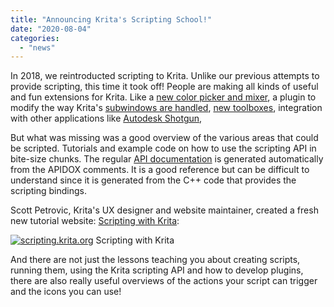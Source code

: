 ```yaml
---
title: "Announcing Krita's Scripting School!"
date: "2020-08-04"
categories: 
  - "news"
---
```


In 2018, we reintroducted scripting to Krita. Unlike our previous attempts to provide scripting, this time it took off! People are making all kinds of useful and fun extensions for Krita. Like a [new color picker and mixer](https://krita-artists.org/t/pigment-o-plugin/4531), a plugin to modify the way Krita's [subwindows are handled](https://krita-artists.org/t/plugin-subwindow-organizer/10225), [new toolboxes](https://krita-artists.org/t/kanvasbuddy-a-minimalist-toolbar/549), integration with other applications like [Autodesk Shotgun](https://github.com/diegogarciahuerta/tk-krita),

But what was missing was a good overview of the various areas that could be scripted. Tutorials and example code on how to use the scripting API in bite-size chunks. The regular [API documentation](https://api.kde.org/appscomplete-api/krita-apidocs/libs/libkis/html/) is generated automatically from the APIDOX comments. It is a good reference but can be difficult to understand since it is generated from the C++ code that provides the scripting bindings.

Scott Petrovic, Krita's UX designer and website maintainer, created a fresh new tutorial website: [Scripting with Krita](https://scripting.krita.org/lessons/introduction):

[![scripting.krita.org](/images/posts/2020/Screenshot_20200804_135635-1024x658.png)](https://scripting.krita.org/lessons/introduction) Scripting with Krita

And there are not just the lessons teaching you about creating scripts, running them, using the Krita scripting API and how to develop plugins, there are also really useful overviews of the actions your script can trigger and the icons you can use!
